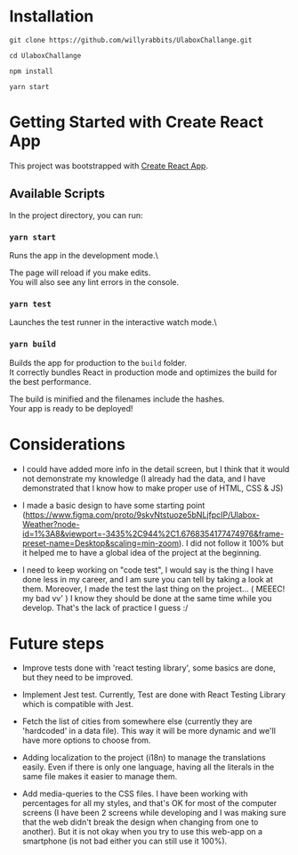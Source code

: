 # Installation

`git clone https://github.com/willyrabbits/UlaboxChallange.git`

`cd UlaboxChallange`

`npm install`

`yarn start`


# Getting Started with Create React App

This project was bootstrapped with [Create React App](https://github.com/facebook/create-react-app).

## Available Scripts

In the project directory, you can run:

### `yarn start`

Runs the app in the development mode.\

The page will reload if you make edits.\
You will also see any lint errors in the console.

### `yarn test`

Launches the test runner in the interactive watch mode.\

### `yarn build`

Builds the app for production to the `build` folder.\
It correctly bundles React in production mode and optimizes the build for the best performance.

The build is minified and the filenames include the hashes.\
Your app is ready to be deployed!

# Considerations

* I could have added more info in the detail screen, but I think that it would not demonstrate my knowledge (I already had the data, and I have demonstrated that I know how to make proper use of HTML, CSS & JS)

* I made a basic design to have some starting point (https://www.figma.com/proto/9skvNtstuoze5bNLjfpcIP/Ulabox-Weather?node-id=1%3A8&viewport=-3435%2C944%2C1.6768354177474976&frame-preset-name=Desktop&scaling=min-zoom). I did not follow it 100% but it helped me to have a global idea of the project at the beginning.

* I need to keep working on "code test", I would say is the thing I have done less in my career, and I am sure you can tell by taking a look at them. Moreover, I made the test the last thing on the project... ( MEEEC! my bad vv' ) I know they should be done at the same time while you develop. That's the lack of practice I guess :/ 


# Future steps

* Improve tests done with 'react testing library', some basics are done, but they need to be improved.

* Implement Jest test. Currently, Test are done with React Testing Library which is compatible with Jest.

* Fetch the list of cities from somewhere else (currently they are 'hardcoded' in a data file). This way it will be more dynamic and we'll have more options to choose from.

* Adding localization to the project (i18n) to manage the translations easily. Even if there is only one language, having all the literals in the same file makes it easier to manage them.

* Add media-queries to the CSS files. I have been working with percentages for all my styles, and that's OK for most of the computer screens (I have been 2 screens while developing and I was making sure that the web didn't break the design when changing from one to another). But it is not okay when you try to use this web-app on a smartphone (is not bad either you can still use it 100%).
